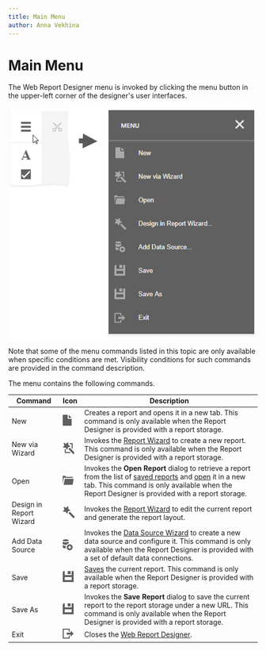 ```yaml
---
title: Main Menu
author: Anna Vekhina
---
```

# Main Menu

The Web Report Designer menu is invoked by clicking the menu button in the upper-left corner of the designer's user interfaces.

![Main menu](../../../images/eurd-web-main-menu.png)

Note that some of the menu commands listed in this topic are only available when specific conditions are met. Visibility conditions for such commands are provided in the command description.

The menu contains the following commands.


| Command | Icon | Description |
|---|---|---|
| New |![](../../../images/eurd-web-main-menu-add.png)| Creates a report and opens it in a new tab. This command is only available when the Report Designer is provided with a report storage. |
| New via Wizard |![](../../../images/eurd-web-main-menu-new-via-wizard.png)| Invokes the [Report Wizard](report-wizard.md) to create a new report. This command is only available when the Report Designer is provided with a report storage. |
| Open |![](../../../images/eurd-web-main-menu-open.png)| Invokes the **Open Report** dialog to retrieve a report from the list of [saved reports](../save-reports.md) and [open](../open-reports.md) it in a new tab. This command is only available when the Report Designer is provided with a report storage. |
| Design in Report Wizard |![](../../../images/eurd-web-main-menu-design-in-wizard.png)| Invokes the [Report Wizard](report-wizard.md) to edit the current report and generate the report layout. |
| Add Data Source |![](../../../images/eurd-web-main-menu-add-sql-ds.png)| Invokes the [Data Source Wizard](sql-data-source-wizard.md) to create a new data source and configure it. This command is only available when the Report Designer is provided with a set of default data connections. |
| Save |![](../../../images/eurd-web-main-menu-save.png)| [Saves](../save-reports.md) the current report. This command is only available when the Report Designer is provided with a report storage.|
| Save As |![](../../../images/eurd-web-main-menu-save.png)| Invokes the **Save Report** dialog to save the current report to the report storage under a new URL. This command is only available when the Report Designer is provided with a report storage. |
| Exit |![](../../../images/eurd-web-main-menu-exit.png)| Closes the [Web Report Designer](../../report-designer.md). |
